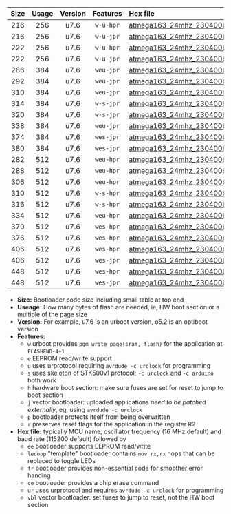 |Size|Usage|Version|Features|Hex file|
|:-:|:-:|:-:|:-:|:--|
|216|256|u7.6|`w-u-hpr`|[atmega163_24mhz_230400bps_ur.hex](https://raw.githubusercontent.com/stefanrueger/urboot/main/atmega163_24mhz_230400bps_ur.hex)|
|216|256|u7.6|`w-u-jpr`|[atmega163_24mhz_230400bps_ur_vbl.hex](https://raw.githubusercontent.com/stefanrueger/urboot/main/atmega163_24mhz_230400bps_ur_vbl.hex)|
|222|256|u7.6|`w-u-hpr`|[atmega163_24mhz_230400bps_lednop_ur.hex](https://raw.githubusercontent.com/stefanrueger/urboot/main/atmega163_24mhz_230400bps_lednop_ur.hex)|
|222|256|u7.6|`w-u-jpr`|[atmega163_24mhz_230400bps_lednop_ur_vbl.hex](https://raw.githubusercontent.com/stefanrueger/urboot/main/atmega163_24mhz_230400bps_lednop_ur_vbl.hex)|
|286|384|u7.6|`weu-jpr`|[atmega163_24mhz_230400bps_ee_ur_vbl.hex](https://raw.githubusercontent.com/stefanrueger/urboot/main/atmega163_24mhz_230400bps_ee_ur_vbl.hex)|
|292|384|u7.6|`weu-jpr`|[atmega163_24mhz_230400bps_ee_lednop_ur_vbl.hex](https://raw.githubusercontent.com/stefanrueger/urboot/main/atmega163_24mhz_230400bps_ee_lednop_ur_vbl.hex)|
|310|384|u7.6|`weu-jpr`|[atmega163_24mhz_230400bps_ee_lednop_fr_ur_vbl.hex](https://raw.githubusercontent.com/stefanrueger/urboot/main/atmega163_24mhz_230400bps_ee_lednop_fr_ur_vbl.hex)|
|314|384|u7.6|`w-s-jpr`|[atmega163_24mhz_230400bps_vbl.hex](https://raw.githubusercontent.com/stefanrueger/urboot/main/atmega163_24mhz_230400bps_vbl.hex)|
|320|384|u7.6|`w-s-jpr`|[atmega163_24mhz_230400bps_lednop_vbl.hex](https://raw.githubusercontent.com/stefanrueger/urboot/main/atmega163_24mhz_230400bps_lednop_vbl.hex)|
|338|384|u7.6|`weu-jpr`|[atmega163_24mhz_230400bps_ee_lednop_fr_ce_ur_vbl.hex](https://raw.githubusercontent.com/stefanrueger/urboot/main/atmega163_24mhz_230400bps_ee_lednop_fr_ce_ur_vbl.hex)|
|374|384|u7.6|`wes-jpr`|[atmega163_24mhz_230400bps_ee_vbl.hex](https://raw.githubusercontent.com/stefanrueger/urboot/main/atmega163_24mhz_230400bps_ee_vbl.hex)|
|380|384|u7.6|`wes-jpr`|[atmega163_24mhz_230400bps_ee_lednop_vbl.hex](https://raw.githubusercontent.com/stefanrueger/urboot/main/atmega163_24mhz_230400bps_ee_lednop_vbl.hex)|
|282|512|u7.6|`weu-hpr`|[atmega163_24mhz_230400bps_ee_ur.hex](https://raw.githubusercontent.com/stefanrueger/urboot/main/atmega163_24mhz_230400bps_ee_ur.hex)|
|288|512|u7.6|`weu-hpr`|[atmega163_24mhz_230400bps_ee_lednop_ur.hex](https://raw.githubusercontent.com/stefanrueger/urboot/main/atmega163_24mhz_230400bps_ee_lednop_ur.hex)|
|306|512|u7.6|`weu-hpr`|[atmega163_24mhz_230400bps_ee_lednop_fr_ur.hex](https://raw.githubusercontent.com/stefanrueger/urboot/main/atmega163_24mhz_230400bps_ee_lednop_fr_ur.hex)|
|310|512|u7.6|`w-s-hpr`|[atmega163_24mhz_230400bps.hex](https://raw.githubusercontent.com/stefanrueger/urboot/main/atmega163_24mhz_230400bps.hex)|
|316|512|u7.6|`w-s-hpr`|[atmega163_24mhz_230400bps_lednop.hex](https://raw.githubusercontent.com/stefanrueger/urboot/main/atmega163_24mhz_230400bps_lednop.hex)|
|334|512|u7.6|`weu-hpr`|[atmega163_24mhz_230400bps_ee_lednop_fr_ce_ur.hex](https://raw.githubusercontent.com/stefanrueger/urboot/main/atmega163_24mhz_230400bps_ee_lednop_fr_ce_ur.hex)|
|370|512|u7.6|`wes-hpr`|[atmega163_24mhz_230400bps_ee.hex](https://raw.githubusercontent.com/stefanrueger/urboot/main/atmega163_24mhz_230400bps_ee.hex)|
|376|512|u7.6|`wes-hpr`|[atmega163_24mhz_230400bps_ee_lednop.hex](https://raw.githubusercontent.com/stefanrueger/urboot/main/atmega163_24mhz_230400bps_ee_lednop.hex)|
|406|512|u7.6|`wes-hpr`|[atmega163_24mhz_230400bps_ee_lednop_fr.hex](https://raw.githubusercontent.com/stefanrueger/urboot/main/atmega163_24mhz_230400bps_ee_lednop_fr.hex)|
|406|512|u7.6|`wes-jpr`|[atmega163_24mhz_230400bps_ee_lednop_fr_vbl.hex](https://raw.githubusercontent.com/stefanrueger/urboot/main/atmega163_24mhz_230400bps_ee_lednop_fr_vbl.hex)|
|448|512|u7.6|`wes-hpr`|[atmega163_24mhz_230400bps_ee_lednop_fr_ce.hex](https://raw.githubusercontent.com/stefanrueger/urboot/main/atmega163_24mhz_230400bps_ee_lednop_fr_ce.hex)|
|448|512|u7.6|`wes-jpr`|[atmega163_24mhz_230400bps_ee_lednop_fr_ce_vbl.hex](https://raw.githubusercontent.com/stefanrueger/urboot/main/atmega163_24mhz_230400bps_ee_lednop_fr_ce_vbl.hex)|

- **Size:** Bootloader code size including small table at top end
- **Useage:** How many bytes of flash are needed, ie, HW boot section or a multiple of the page size
- **Version:** For example, u7.6 is an urboot version, o5.2 is an optiboot version
- **Features:**
  + `w` urboot provides `pgm_write_page(sram, flash)` for the application at `FLASHEND-4+1`
  + `e` EEPROM read/write support
  + `u` uses urprotocol requiring `avrdude -c urclock` for programming
  + `s` uses skeleton of STK500v1 protocol; `-c urclock` and `-c arduino` both work
  + `h` hardware boot section: make sure fuses are set for reset to jump to boot section
  + `j` vector bootloader: uploaded applications *need to be patched externally*, eg, using `avrdude -c urclock`
  + `p` bootloader protects itself from being overwritten
  + `r` preserves reset flags for the application in the register R2
- **Hex file:** typically MCU name, oscillator frequency (16 MHz default) and baud rate (115200 default) followed by
  + `ee` bootloader supports EEPROM read/write
  + `lednop` "template" bootloader contains `mov rx,rx` nops that can be replaced to toggle LEDs
  + `fr` bootloader provides non-essential code for smoother error handing
  + `ce` bootloader provides a chip erase command
  + `ur` uses urprotocol and requires `avrdude -c urclock` for programming
  + `vbl` vector bootloader: set fuses to jump to reset, not the HW boot section
